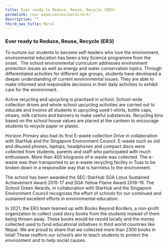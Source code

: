```yaml
---
title: Ever ready to Reduce, Reuse, Recycle (ER3)
permalink: /our-experiences/moral/er3/
description: ""
third_nav_title: Moral
---
```

### **Ever ready to Reduce, Reuse, Recycle (ER3)**
To nurture our students to become self-leaders who love the environment, environmental education has been a key Science programme from the onset.  The school environmental curriculum addresses environment protection issues as well as energy and water conservation topics. Through differentiated activities for different age groups, students have developed a deeper understanding of current environmental issues. They are able to make informed and responsible decisions in their daily activities to exhibit care for the environment.  

Active recycling and upcycling is practised in school. School-wide collection drives and whole school upcycling activities are carried out to educate and involve all students in upcycling used t-shirts, bottle caps, straws, milk cartons and banners to make useful substances. Recycling bins based on the school house values are placed at the canteen to encourage students to recycle paper or plastic.

Horizon Primary also had its first E-waste collection Drive in collaboration with StarHub and the Singapore Environment Council. E-waste such as old and disused phones, laptops, headphones and compact discs were collected from students, parents and staff who participated with much enthusiasm. More than 400 kilograms of e-waste was collected. The e-waste was then transported to an e-waste recycling facility in Tuas to be broken down in a responsible way that is harmless to the environment.

The school has been awarded the SEC-StarHub SGA Lotus Sustained Achievement Award 2015-17 and SGA Yellow Flame Award 2018-19. The School Green Awards, in collaboration with StarHub and the Singapore Environment Council recognizes the effort of schools for our continued and sustained excellent efforts in environmental education.

In 2021, the ER3 team teamed up with Books Beyond Borders, a non-profit organization to collect used story books from the students instead of them being thrown away. These books would be resold locally and the money collected used to fund educational initiatives in third world countries like Nepal. We are proud to share that we collected more than 2300 books in total! These reaffirm our school’s aim to teach students to protect the environment and to help social causes.